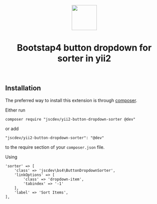 <p align="center">
    <a href="http://getbootstrap.com/" target="_blank" rel="external">
        <img src="https://v4-alpha.getbootstrap.com/assets/brand/bootstrap-solid.svg" height="80px">
    </a>
    <h1 align="center">Bootstap4 button dropdown for sorter in yii2</h1>
    <br>
</p>

Installation
------------

The preferred way to install this extension is through [composer](http://getcomposer.org/download/).

Either run

```
composer require "jscdev/yii2-button-dropdown-sorter @dev"

```

or add

```
"jscdev/yii2-button-dropdown-sorter": "@dev"
```

to the require section of your `composer.json` file.

Using

```
'sorter' => [
    'class' => 'jscdev\bs4\ButtonDropdownSorter',
    'linkOptions' => [
        'class' => 'dropdown-item',
        'tabindex' => '-1'
    ],
    'label' => 'Sort Items',
],
```